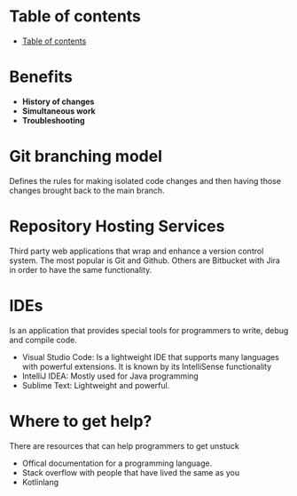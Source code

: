 # Table of contents
- [Table of contents](#table-of-contents)


# Benefits 
- **History of changes**
- **Simultaneous work**
- **Troubleshooting**

# Git branching model 
Defines the rules for making isolated code changes and then having those changes brought back to the main branch. 


# Repository Hosting Services
Third party web applications that wrap and enhance a version control system. The most popular is Git and Github. Others are Bitbucket with Jira in order to have the same functionality. 


# IDEs 
Is an application that provides special tools for programmers to write, debug and compile code. 
- Visual Studio Code: Is a lightweight IDE that supports many languages with powerful extensions. It is known by its IntelliSense functionality
- IntelliJ IDEA: Mostly used for Java programming 
- Sublime Text: Lightweight and powerful. 



# Where to get help? 
There are resources that can help programmers to get unstuck 
- Offical documentation for a programming language. 
- Stack overflow with people that have lived the same as you
- Kotlinlang 